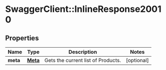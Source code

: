 # SwaggerClient::InlineResponse20010

## Properties
Name | Type | Description | Notes
------------ | ------------- | ------------- | -------------
**meta** | [**Meta**](Meta.md) | Gets the current list of Products. | [optional] 


